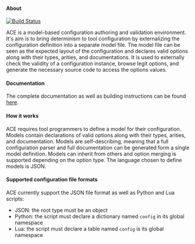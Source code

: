 #### About

[![Build Status](https://travis-ci.org/xguerin/ace.svg?branch=rpath)](https://travis-ci.org/xguerin/ace)

ACE is a model-based configuration authoring and validation environment. It's aim is to bring determinism to tool configuration by externalizing the configuration definition into a separate model file. The model file can be seen as the expected layout of the configuration and declares valid options along with their types, arities, and documentations. It is used to externally check the validity of a configuration instance, browse legit options, and generate the necessary source code to access the options values.

#### Documentation

The complete documentation as well as building instructions can be found [here](http://xguer.in/ace).

#### How it works

ACE requires tool programmers to define a model for their configuration. Models contain declarations of valid options along with their types, arities, and documentation. Models are self-describing, meaning that a full configuration parser and full documentation can be generated form a single model definition. Models can inherit from others and option merging is supported depending on the option type. The language chosen to define models is JSON.

#### Supported configuration file formats

ACE currently support the JSON file format as well as Python and Lua scripts:

  * JSON: the root type must be an object
  * Python: the script must declare a dictionary named `config` in its global namespace
  * Lua: the script must declare a table named `config` is its global namespace
